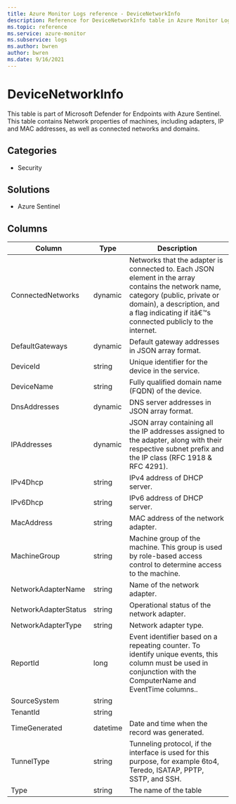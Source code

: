 ```yaml
---
title: Azure Monitor Logs reference - DeviceNetworkInfo
description: Reference for DeviceNetworkInfo table in Azure Monitor Logs.
ms.topic: reference
ms.service: azure-monitor
ms.subservice: logs
ms.author: bwren
author: bwren
ms.date: 9/16/2021
---
```


# DeviceNetworkInfo

 This table is part of Microsoft Defender for Endpoints with Azure Sentinel. This table contains Network properties of machines, including adapters, IP and MAC addresses, as well as connected networks and domains.

## Categories

- Security
## Solutions

- Azure Sentinel




## Columns

| Column | Type | Description |
| --- | --- | --- |
| ConnectedNetworks | dynamic | Networks that the adapter is connected to. Each JSON element in the array contains the network name, category (public, private or domain), a description, and a flag indicating if itâ€™s connected publicly to the internet. |
| DefaultGateways | dynamic | Default gateway addresses in JSON array format. |
| DeviceId | string | Unique identifier for the device in the service. |
| DeviceName | string | Fully qualified domain name (FQDN) of the device. |
| DnsAddresses | dynamic | DNS server addresses in JSON array format. |
| IPAddresses | dynamic | JSON array containing all the IP addresses assigned to the adapter, along with their respective subnet prefix and the IP class (RFC 1918 & RFC 4291). |
| IPv4Dhcp | string | IPv4 address of DHCP server. |
| IPv6Dhcp | string | IPv6 address of DHCP server. |
| MacAddress | string | MAC address of the network adapter. |
| MachineGroup | string | Machine group of the machine. This group is used by role-based access control to determine access to the machine. |
| NetworkAdapterName | string | Name of the network adapter. |
| NetworkAdapterStatus | string | Operational status of the network adapter. |
| NetworkAdapterType | string | Network adapter type. |
| ReportId | long | Event identifier based on a repeating counter. To identify unique events, this column must be used in conjunction with the ComputerName and EventTime columns.. |
| SourceSystem | string |  |
| TenantId | string |  |
| TimeGenerated | datetime | Date and time when the record was generated. |
| TunnelType | string | Tunneling protocol, if the interface is used for this purpose, for example 6to4, Teredo, ISATAP, PPTP, SSTP, and SSH. |
| Type | string | The name of the table |
